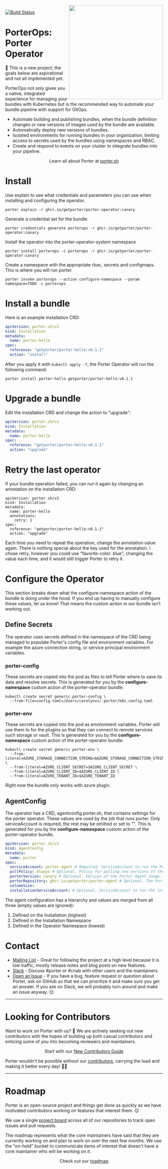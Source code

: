 <img align="right" src="https://porter.sh/images/porter-docs-header.svg" width="300px" />

[![Build Status](https://github.com/getporter/operator/workflows/build/badge.svg)](https://github.com/getporter/operator/actions?query=workflow:pr)

# PorterOps: Porter Operator

🚨 This is a new project; the goals below are aspirational and not all implemented yet.

PorterOps not only gives you a native, integrated experience for managing your
bundles with Kubernetes but is the recommended way to automate your bundle
pipeline with support for GitOps.

* Automate building and publishing bundles, when the bundle definition changes
  or new versions of images used by the bundle are available.
* Automatically deploy new versions of bundles.
* Isolated environments for running bundles in your organization, limiting
  access to secrets used by the bundles using namespaces and RBAC.
* Create and respond to events on your cluster to integrate bundles into your
  pipeline.

<p align="center">Learn all about Porter at <a href="https://porter.sh">porter.sh</a></p>

# Install

Use explain to see what credentials and parameters you can use when installing and configuring the operator.
```
porter explain -r ghcr.io/getporter/porter-operator:canary
```

Generate a credential set for the bundle
```
porter credentials generate porterops -r ghcr.io/getporter/porter-operator:canary
```

Install the operator into the porter-operator-system namespace
```
porter install porterops -c porterops -r ghcr.io/getporter/porter-operator:canary
```

Create a namespace with the appropriate rbac, secrets and configmaps. This is where you will run porter.

```
porter invoke porterops --action configure-namespace --param namespace=TODO -c porterops
```

# Install a bundle

Here is an example installation CRD:

```yaml
apiVersion: porter.sh/v1
kind: Installation
metadata:
  name: porter-hello
spec:
  reference: "getporter/porter-hello:v0.1.1"
  action: "install"
```

After you apply it with `kubectl apply -f`, the Porter Operator will run the following command:

```
porter install porter-hello getporter/porter-hello:v0.1.1
```

# Upgrade a bundle

Edit the installation CRD and change the action to "upgrade":

```yaml
apiVersion: porter.sh/v1
kind: Installation
metadata:
  name: porter-hello
spec:
  reference: "getporter/porter-hello:v0.1.1"
  action: "upgrade"
```

# Retry the last operator

If your bundle operation failed, you can run it again by changing an annotation on the installation CRD:

```
apiVersion: porter.sh/v1
kind: Installation
metadata:
  name: porter-hello
  annotations:
    retry: 1
spec:
  reference: "getporter/porter-hello:v0.1.1"
  action: "upgrade"
```

Each time you need to repeat the operation, change the annotation value again.
There is nothing special about the key used for the annotation. I chose retry,
however you could use "favorite-color: blue", changing the value each time, and
it would still trigger Porter to retry it. 

# Configure the Operator

This section breaks down what the configure-namespace action of the bundle is
doing under the hood. If you end up having to manually configure these values,
let us know! That means the custom action in our bundle isn't working out.

## Define Secrets

The operator uses secrets defined in the namespace of the CRD being managed to populate
Porter's config file and environment variables. For example the azure connection
string, or service principal environment variables.

### porter-config

These secrets are copied into the pod as files to tell Porter where to save its
data and resolve secrets. This is generated for you by the
**configure-namespace** custom action of the porter-operator bundle.

```
kubectl create secret generic porter-config \
  --from-file=config.toml=/Users/carolynvs/.porter/k8s.config.toml
```

### porter-env

These secrets are copied into the pod as environment variables. Porter will use
them to for the plugins so that they can connect to remote services such storage
or vault. This is generated for you by the **configure-namespace** custom action
of the porter-operator bundle.

```
kubectl create secret generic porter-env \
  --from-literal=AZURE_STORAGE_CONNECTION_STRING=$AZURE_STORAGE_CONNECTION_STRING \
  --from-literal=AZURE_CLIENT_SECRET=$AZURE_CLIENT_SECRET \
  --from-literal=AZURE_CLIENT_ID=$AZURE_CLIENT_ID \
  --from-literal=AZURE_TENANT_ID=$AZURE_TENANT_ID
``` 

Right now the bundle only works with azure plugin.

## AgentConfig

The operator has a CRD, agentconfig.porter.sh, that contains settings for the
porter operator. These values are used by the job that runs porter. Only
serviceAccount is required, the rest may be omitted or set to "". This is generated
for you by the **configure-namespace** custom action of the porter-operator bundle.

```yaml
apiVersion: porter.sh/v1
kind: AgentConfig
metadata:
  name: porter
spec:
  serviceAccount: porter-agent # Required. ServiceAccount to run the Porter Agent under.
  pullPolicy: Always # Optional. Policy for pulling new versions of the Porter Agent image. Defaults to Always for latest and canary, IfNotPresent otherwise.
  porterVersion: canary # Optional. Version of the Porter Agent image. Allowed values: latest, canary, vX.Y.Z
  porterRepository: ghcr.io/getporter/porter-agent # Optional. The Porter Agent repository to use.
  volumeSize: 
  installationServiceAccount: # Optional. ServiceAccount to run the installation under, service account must exist in the namespace that the installation is run in.
```

The agent configuration has a hierarchy and values are merged from all three
(empty values are ignored):

1. Defined on the Installation (highest)
2. Defined in the Installation Namespace
3. Defined in the Operator Namespace (lowest)

# Contact

* [Mailing List] - Great for following the project at a high level because it
  is low traffic, mostly release notes and blog posts on new features.
* [Slack] - Discuss #porter or #cnab with other users and the maintainers.
* [Open an Issue] - If you have a bug, feature request or question about Porter,
  ask on GitHub so that we can prioritize it and make sure you get an answer.
  If you ask on Slack, we will probably turn around and make an issue anyway. 😉

[Mailing List]: https://porter.sh/mailing-list
[Slack]: https://porter.sh/community/#slack
[Open an Issue]: https://github.com/getporter/operator/issues/new

---

# Looking for Contributors

Want to work on Porter with us? 💖 We are actively seeking out new contributors
with the hopes of building up both casual contributors and enticing some of you
into becoming reviewers and maintainers.

<p align="center">Start with our <a href="https://porter.sh/contribute/">New Contributors Guide</a>

Porter wouldn't be possible without our [contributors][contributors], carrying
the load and making it better every day! 🙇‍♀️

[contributors]: https://porter.sh/src/CONTRIBUTORS.md

---

# Roadmap

Porter is an open-source project and things get done as quickly as we have
motivated contributors working on features that interest them. 😉

We use a single [project board][board] across all of our repositories to track
open issues and pull requests.

The roadmap represents what the core maintainers have said that they are
currently working on and plan to work on over the next few months. We use the
"on-hold" bucket to communicate items of interest that doesn't have a core
maintainer who will be working on it.

<p align="center">Check out our <a href="https://porter.sh/roadmap">roadmap</a></p>

[board]: https://porter.sh/board
